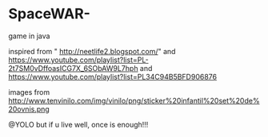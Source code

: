 # SpaceWAR-
game in java 


inspired from " http://neetlife2.blogspot.com/" 
and 
https://www.youtube.com/playlist?list=PL-2t7SM0vDffoasICG7X_6SObAW9L7hph
and
https://www.youtube.com/playlist?list=PL34C94B5BFD906876

images from 
http://www.tenvinilo.com/img/vinilo/png/sticker%20infantil%20set%20de%20ovnis.png



@YOLO  but if u live well, once is enough!!! 
